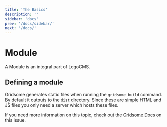```yaml
---
title: 'The Basics'
description: ''
sidebar: 'docs'
prev: '/docs/sidebar/'
next: '/docs/'
---
```


# Module

A Module is an integral part of LegoCMS.

## Defining a module

Gridsome generates static files when running the `gridsome build` command. By default it outputs to the `dist` directory.
Since these are simple HTML and JS files you only need a server which hosts these files.

If you need more information on this topic, check out the [Gridsome Docs](https://gridsome.org/docs/deploy-to-netlify/) on this issue.
